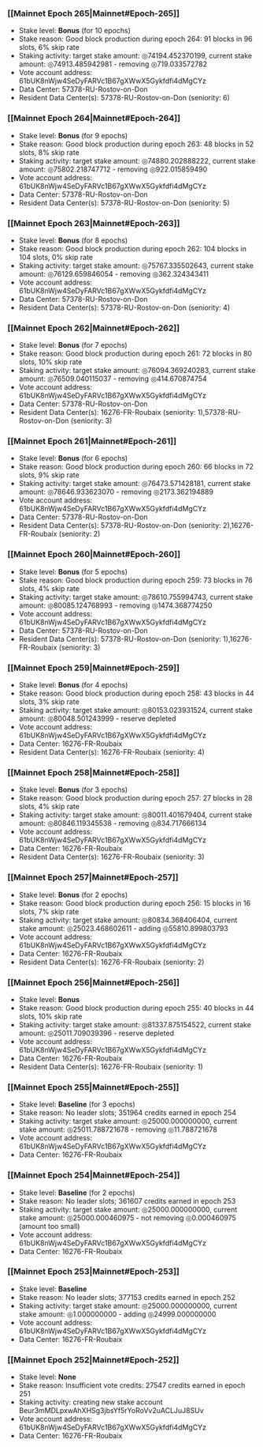 ### [[Mainnet Epoch 265|Mainnet#Epoch-265]]
* Stake level: **Bonus** (for 10 epochs)
* Stake reason: Good block production during epoch 264: 91 blocks in 96 slots, 6% skip rate
* Staking activity: target stake amount: ◎74194.452370199, current stake amount: ◎74913.485942981 - removing ◎719.033572782
* Vote account address: 61bUK8nWjw4SeDyFARVc1B67gXWwX5Gykfdfi4dMgCYz
* Data Center: 57378-RU-Rostov-on-Don
* Resident Data Center(s): 57378-RU-Rostov-on-Don (seniority: 6)
### [[Mainnet Epoch 264|Mainnet#Epoch-264]]
* Stake level: **Bonus** (for 9 epochs)
* Stake reason: Good block production during epoch 263: 48 blocks in 52 slots, 8% skip rate
* Staking activity: target stake amount: ◎74880.202888222, current stake amount: ◎75802.218747712 - removing ◎922.015859490
* Vote account address: 61bUK8nWjw4SeDyFARVc1B67gXWwX5Gykfdfi4dMgCYz
* Data Center: 57378-RU-Rostov-on-Don
* Resident Data Center(s): 57378-RU-Rostov-on-Don (seniority: 5)
### [[Mainnet Epoch 263|Mainnet#Epoch-263]]
* Stake level: **Bonus** (for 8 epochs)
* Stake reason: Good block production during epoch 262: 104 blocks in 104 slots, 0% skip rate
* Staking activity: target stake amount: ◎75767.335502643, current stake amount: ◎76129.659846054 - removing ◎362.324343411
* Vote account address: 61bUK8nWjw4SeDyFARVc1B67gXWwX5Gykfdfi4dMgCYz
* Data Center: 57378-RU-Rostov-on-Don
* Resident Data Center(s): 57378-RU-Rostov-on-Don (seniority: 4)
### [[Mainnet Epoch 262|Mainnet#Epoch-262]]
* Stake level: **Bonus** (for 7 epochs)
* Stake reason: Good block production during epoch 261: 72 blocks in 80 slots, 10% skip rate
* Staking activity: target stake amount: ◎76094.369240283, current stake amount: ◎76509.040115037 - removing ◎414.670874754
* Vote account address: 61bUK8nWjw4SeDyFARVc1B67gXWwX5Gykfdfi4dMgCYz
* Data Center: 57378-RU-Rostov-on-Don
* Resident Data Center(s): 16276-FR-Roubaix (seniority: 1),57378-RU-Rostov-on-Don (seniority: 3)
### [[Mainnet Epoch 261|Mainnet#Epoch-261]]
* Stake level: **Bonus** (for 6 epochs)
* Stake reason: Good block production during epoch 260: 66 blocks in 72 slots, 9% skip rate
* Staking activity: target stake amount: ◎76473.571428181, current stake amount: ◎78646.933623070 - removing ◎2173.362194889
* Vote account address: 61bUK8nWjw4SeDyFARVc1B67gXWwX5Gykfdfi4dMgCYz
* Data Center: 57378-RU-Rostov-on-Don
* Resident Data Center(s): 57378-RU-Rostov-on-Don (seniority: 2),16276-FR-Roubaix (seniority: 2)
### [[Mainnet Epoch 260|Mainnet#Epoch-260]]
* Stake level: **Bonus** (for 5 epochs)
* Stake reason: Good block production during epoch 259: 73 blocks in 76 slots, 4% skip rate
* Staking activity: target stake amount: ◎78610.755994743, current stake amount: ◎80085.124768993 - removing ◎1474.368774250
* Vote account address: 61bUK8nWjw4SeDyFARVc1B67gXWwX5Gykfdfi4dMgCYz
* Data Center: 57378-RU-Rostov-on-Don
* Resident Data Center(s): 57378-RU-Rostov-on-Don (seniority: 1),16276-FR-Roubaix (seniority: 3)
### [[Mainnet Epoch 259|Mainnet#Epoch-259]]
* Stake level: **Bonus** (for 4 epochs)
* Stake reason: Good block production during epoch 258: 43 blocks in 44 slots, 3% skip rate
* Staking activity: target stake amount: ◎80153.023931524, current stake amount: ◎80048.501243999 - reserve depleted
* Vote account address: 61bUK8nWjw4SeDyFARVc1B67gXWwX5Gykfdfi4dMgCYz
* Data Center: 16276-FR-Roubaix
* Resident Data Center(s): 16276-FR-Roubaix (seniority: 4)
### [[Mainnet Epoch 258|Mainnet#Epoch-258]]
* Stake level: **Bonus** (for 3 epochs)
* Stake reason: Good block production during epoch 257: 27 blocks in 28 slots, 4% skip rate
* Staking activity: target stake amount: ◎80011.401679404, current stake amount: ◎80846.119345538 - removing ◎834.717666134
* Vote account address: 61bUK8nWjw4SeDyFARVc1B67gXWwX5Gykfdfi4dMgCYz
* Data Center: 16276-FR-Roubaix
* Resident Data Center(s): 16276-FR-Roubaix (seniority: 3)
### [[Mainnet Epoch 257|Mainnet#Epoch-257]]
* Stake level: **Bonus** (for 2 epochs)
* Stake reason: Good block production during epoch 256: 15 blocks in 16 slots, 7% skip rate
* Staking activity: target stake amount: ◎80834.368406404, current stake amount: ◎25023.468602611 - adding ◎55810.899803793
* Vote account address: 61bUK8nWjw4SeDyFARVc1B67gXWwX5Gykfdfi4dMgCYz
* Data Center: 16276-FR-Roubaix
* Resident Data Center(s): 16276-FR-Roubaix (seniority: 2)
### [[Mainnet Epoch 256|Mainnet#Epoch-256]]
* Stake level: **Bonus**
* Stake reason: Good block production during epoch 255: 40 blocks in 44 slots, 10% skip rate
* Staking activity: target stake amount: ◎81337.875154522, current stake amount: ◎25011.709039396 - reserve depleted
* Vote account address: 61bUK8nWjw4SeDyFARVc1B67gXWwX5Gykfdfi4dMgCYz
* Data Center: 16276-FR-Roubaix
* Resident Data Center(s): 16276-FR-Roubaix (seniority: 1)
### [[Mainnet Epoch 255|Mainnet#Epoch-255]]
* Stake level: **Baseline** (for 3 epochs)
* Stake reason: No leader slots; 351964 credits earned in epoch 254
* Staking activity: target stake amount: ◎25000.000000000, current stake amount: ◎25011.788721678 - removing ◎11.788721678
* Vote account address: 61bUK8nWjw4SeDyFARVc1B67gXWwX5Gykfdfi4dMgCYz
* Data Center: 16276-FR-Roubaix
### [[Mainnet Epoch 254|Mainnet#Epoch-254]]
* Stake level: **Baseline** (for 2 epochs)
* Stake reason: No leader slots; 361607 credits earned in epoch 253
* Staking activity: target stake amount: ◎25000.000000000, current stake amount: ◎25000.000460975 - not removing ◎0.000460975 (amount too small)
* Vote account address: 61bUK8nWjw4SeDyFARVc1B67gXWwX5Gykfdfi4dMgCYz
* Data Center: 16276-FR-Roubaix
### [[Mainnet Epoch 253|Mainnet#Epoch-253]]
* Stake level: **Baseline**
* Stake reason: No leader slots; 377153 credits earned in epoch 252
* Staking activity: target stake amount: ◎25000.000000000, current stake amount: ◎1.000000000 - adding ◎24999.000000000
* Vote account address: 61bUK8nWjw4SeDyFARVc1B67gXWwX5Gykfdfi4dMgCYz
* Data Center: 16276-FR-Roubaix
### [[Mainnet Epoch 252|Mainnet#Epoch-252]]
* Stake level: **None**
* Stake reason: Insufficient vote credits: 27547 credits earned in epoch 251
* Staking activity: creating new stake account Beur3mMDLpxwAhXHSg3jbsYf5rYoRoVv2uACLJuJ8SUv
* Vote account address: 61bUK8nWjw4SeDyFARVc1B67gXWwX5Gykfdfi4dMgCYz
* Data Center: 16276-FR-Roubaix